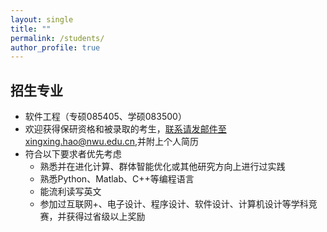 ```yaml
---
layout: single
title: ""
permalink: /students/
author_profile: true
---
```


招生专业
------
- 软件工程（专硕085405、学硕083500）
- 欢迎获得保研资格和被录取的考生，联系请发邮件至xingxing.hao@nwu.edu.cn,并附上个人简历
- 符合以下要求者优先考虑
  - 熟悉并在进化计算、群体智能优化或其他研究方向上进行过实践
  - 熟悉Python、Matlab、C++等编程语言
  - 能流利读写英文
  - 参加过互联网+、电子设计、程序设计、软件设计、计算机设计等学科竞赛，并获得过省级以上奖励
